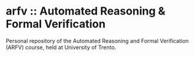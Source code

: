 # arfv :: Automated Reasoning & Formal Verification
Personal repository of the Automated Reasoning and Formal Verification (ARFV) course, held at University of Trento.
